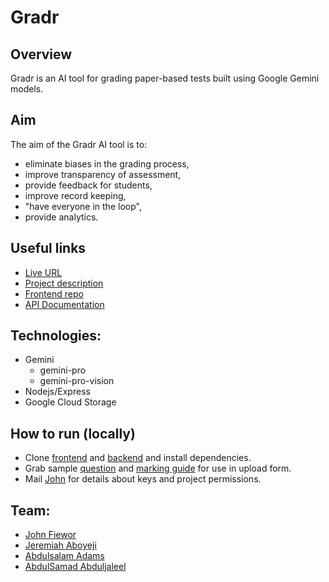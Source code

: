 # Gradr
## Overview
Gradr is an AI tool for grading paper-based tests built using Google Gemini models.

## Aim
The aim of the Gradr AI tool is to:
- eliminate biases in the grading process,
- improve transparency of assessment,
- provide feedback for students,
- improve record keeping,
- "have everyone in the loop",
- provide analytics.

## Useful links
- [Live URL](https://grdr.vercel.app/)
- [Project description](https://devpost.com/software/gradr)
- [Frontend repo](https://github.com/Fiewor/grd)
- [API Documentation](https://cloudy-capsule-44664.postman.co/workspace/New-Team-Workspace~174ee81f-2f9e-4354-8d9b-f0c9790c9ba7/collection/32419010-47f26ab5-7497-4db8-8998-b4e58346ada4?action=share&creator=32419010)

## Technologies:
- Gemini
  - gemini-pro
  - gemini-pro-vision
- Nodejs/Express
- Google Cloud Storage

## How to run (locally)
- Clone [frontend](https://github.com/Fiewor/grd) and [backend](https://github.com/Fiewor/gradr_backend) and install dependencies.
- Grab sample [question](https://docs.google.com/document/d/1DGKDA-I6rrNVxaKSbOc36FLm1sNKRg9G/edit?usp=sharing&ouid=116909890296741214749&rtpof=true&sd=true) and [marking guide](https://docs.google.com/document/d/1VJ8cXl0_Czs30I4IWmOxf-Xw-1dhW0PC/edit?usp=sharing&ouid=116909890296741214749&rtpof=true&sd=true) for use in upload form.
- Mail [John](johnfiewor@gmail.com) for details about keys and project permissions.

## Team:
- [John Fiewor](https://github.com/Fiewor)
- [Jeremiah Aboyeji](https://www.linkedin.com/in/iamaboyeji/?lipi=urn%3Ali%3Apage%3Ad_flagship3_detail_base%3Bs1ZPSxRITFyraY9Lx3p60g%3D%3D)
- [Abdulsalam Adams](https://github.com/0xaplus)
- [AbdulSamad Abduljaleel](https://www.linkedin.com/in/abdul-samad-abdul-jaleel/?lipi=urn%3Ali%3Apage%3Ad_flagship3_detail_base%3Bs1ZPSxRITFyraY9Lx3p60g%3D%3D)
